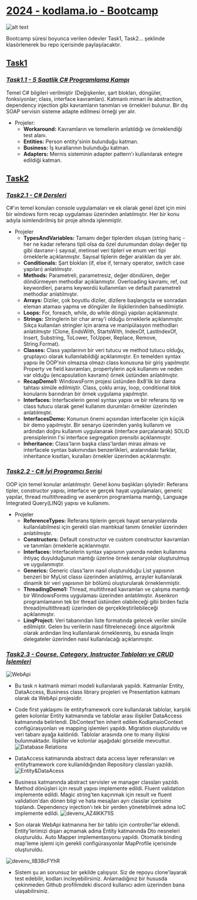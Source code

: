 # [2024 - kodlama.io - Bootcamp](https://www.kodlama.io/p/yazilim-gelistirici-yetistirme-kampi-2024-1)  
![alt text](https://process.fs.teachablecdn.com/ADNupMnWyR7kCWRvm76Laz/resize=width:705/https://cdn.filestackcontent.com/We86Zc3xQy6FUqhyBJJc)

Bootcamp süresi boyunca verilen ödevler Task1, Task2... şeklinde klasörlenerek bu repo içerisinde paylaşılacaktır. 
## [**Task1**](https://www.kodlama.io/courses/2440064/lectures/51846446)
### [*Task1.1 - 5 Saatlik C# Programlama Kampı*](https://www.youtube.com/watch?v=2EkMrrX9sYY&list=PLqG356ExoxZWfcrBP53Njxir4a-OgqRki&index=6)
Temel C# bilgileri verilmiştir (Değişkenler, şart blokları, döngüler, fonksiyonlar; class, interface kavramları).
Katmanlı mimari ile abstraction, dependency injection gibi kavramların tanımları ve örnekleri bulunur.
Bir dış SOAP servisin sisteme adapte edilmesi örneği yer alır.
- Projeler:
    - **Workaround:** Kavramların ve temellerin anlatıldığı ve örneklendiği test alanı.
    - **Entities:** Person entity'sinin bulunduğu katman.
    - **Business:** İş kurallarının bulunduğu katman.
    - **Adapters:** Mernis sisteminin adapter pattern'ı kullanılarak entegre edildiği katman.

## [**Task2**](https://www.kodlama.io/courses/2440064/lectures/52015232)
### [*Task2.1 - C# Dersleri*](https://www.youtube.com/watch?v=mPvUodG55yc&list=PLqG356ExoxZU5keiJwuHDpXqULLffwRYD&index=3)
C#'ın temel konuları console uygulamaları ve ek olarak genel özet için mini bir windows form recap uygulaması üzerinden anlatılmıştır. Her bir konu adıyla isimlendirilmiş bir proje altında işlenmiştir.
- Projeler
    - **TypesAndVariables:** Tamamı değer tiplerden oluşan (string hariç -her ne kadar referans tipli olsa da özel durumundan dolayı değer tip gibi davranır-) sayısal, metinsel veri tipleri ve enum veri tipi örneklerle açıklanmıştır. Sayısal tiplerin değer aralıkları da yer alır.
    - **Conditionals:** Şart blokları (if, else if, ternary operator, switch case yapıları) anlatılmıştır.
    - **Methods:** Parametreli, parametresiz, değer döndüren, değer döndürmeyen methodlar açıklanmıştır. Overloading kavramı, ref, out keywordleri, params keywordü kullanımları ve default parametreli methodlar anlatılmıştır.
    - **Arrays:** Diziler, çok boyutlu diziler, dizilere başlangıçta ve sonradan eleman ataması yapma ve döngüler ile ilişkilerinden bahsedilmiştir.
    - **Loops:** For, foreach, while, do while döngü yapıları açıklanmıştır.
    - **Strings:** Stringlerin bir char array'i olduğu örneklerle açıklanmıştır. Sıkça kullanılan stringler için arama ve manipülasyon methodları anlatılmıştır (Clone, EndsWith, StartsWith, IndexOf, LastIndexOf, Insert, Substring, ToLower, ToUpper, Replace, Remove, String.Format).
    - **Classes:** Class yapılarının bir veri tutucu ve method tutucu olduğu, gruplayıcı olarak kullanılabildiği açıklanmıştır. En temelden syntax yapısı ile OOP'nin olmazsa olmazı class konusuna bir giriş yapılmıştır. Property ve field kavramları, propertylerin açık kullanımı ve neden var olduğu (encapsulation kavramı) örnek üstünden anlatılmıştır.
    - **RecapDemo1:** WindowsForm projesi üstünden 8x8'lik bir dama tahtası simüle edilmiştir. Class, çoklu array, loop, conditional blok konularını barındıran bir örnek uygulama yapılmıştır.
    - **Interfaces:** Interfacelerin genel syntax yapısı ve bir referans tip ve class tutucu olarak genel kullanım durumları örnekler üzerinden anlatılmıştır.
    - **InterfacesDemo:** Konunun önemi açısından interfaceler için küçük bir demo yapılmıştır. Bir senaryo üzerinden yanlış kullanım ve ardından doğru kullanım uygulanarak (interface parçalanarak) SOLID prensiplerinin I'si interface segregation prensibi açıklanmıştır.
    - **Inheritance:** Class'ların başka class'lardan miras alması ve interfacele syntax bakımından benzerlikleri, aralarındaki farklar, inheritance kısıtları, kuralları örnekler üzerinden açıklanmıştır.
### [*Task2.2 - C# İyi Programcı Serisi*](https://www.youtube.com/watch?v=ruGBQ8BS_Co&list=PLqG356ExoxZXauNTWImDGmhSXEB7TBah-)
OOP için temel konular anlatılmıştır. Genel konu başlıkları şöyledir: Referans tipler, constructor yapısı, interface ve gerçek hayat uygulamaları, generic yapılar, thread multithreading ve asenkron programlama mantığı, Language Integrated Query(LINQ) yapısı ve kullanımı.
- Projeler
    - **ReferenceTypes:** Referans tiplerin gerçek hayat senaryolarında kullanılabilmesi için gerekli olan mantıksal tanımı örnekler üzerinden anlatılmıştır.
    - **Constructors:** Default constructor ve custom constructor kavramları ve tanımları örneklerle açıklanmıştır.
    - **Interfaces:** Interfacelerin syntax yapısının yanında neden kullanıma ihtiyaç duyulduğunun mantığı üzerine örnek senaryolar oluşturulmuş ve uygulanmıştır.
    - **Generics:** Generic class'ların nasıl oluşturulduğu List yapısının benzeri bir MyList classı üzerinden anlatılmış, arrayler kullanılarak dinamik bir veri yapısının bir bölümü oluşturularak örneklenmiştir. 
    - **ThreadingDemo1:** Thread, multithread kavramları ve çalışma mantığı bir WindowsForms uygulaması üzerinden anlatılmıştır. Asenkron programlamanın tek bir thread üstünden olabileceği gibi birden fazla thread(multithread) üzerinden de gerçekleştirilebileceği açıklanmıştır.
    - **LinqProject:** Veri tabanından liste formatında gelecek veriler simüle edilmiştir. Gelen bu verilerin nasıl filtreleneceği önce algoritmik olarak ardından linq kullanılarak örneklenmiş, bu esnada linqin delegateler üzerinden nasıl kullanılacağı açıklanmıştır.
### [*Task2.3 - Course, Category, Instructor Tabloları ve CRUD İşlemleri*](https://www.kodlama.io/courses/2440064/lectures/52015386)
![WebApi](https://github.com/cahitarslan/2024-kodlamaio-bootcamp/assets/96558672/d37988ef-5939-4f71-ba5c-47218e80b01e)

- Bu task n katmanlı mimari modeli kullanılarak yapıldı. Katmanlar Entity, DataAccess, Business class library projeleri ve Presentation katmanı olarak da WebApi projesidir.

- Code first yaklaşımı ile entityframework core kullanılarak tablolar, karşılık gelen kolonlar Entity katmanında ve tablolar arası ilişkiler DataAccess katmanında belirlendi. DbContext'ten inherit edilen KodlamaioContext configürasyonları ve mapping işlemleri yapıldı. Migration oluşturuldu ve veri tabanı ayağa kaldırıldı. Tablolar arasında one to many ilişkisi bulunmaktadır. İlişkiler ve kolonlar aşağıdaki görselde mevcuttur.
![Database Relations](https://github.com/cahitarslan/2024-kodlamaio-bootcamp/assets/96558672/e94b43c2-4750-4b9b-8e25-d0a07f5d1d49)

- DataAccess katmanında  abstract data access layer referansları ve entityframework core kullanıldığından Repository classları yazıldı.
![Entity&DataAcess](https://github.com/cahitarslan/2024-kodlamaio-bootcamp/assets/96558672/999e4c14-3549-417a-82df-451847e7b824)

- Business katmanında abstract servisler ve manager classları yazıldı. Method dönüşleri için result yapısı implemente edildi. Fluent validation implemente edildi. Magic string'ten kaçınmak için result ve fluent validation'dan dönen bilgi ve hata mesajları ayrı classlar içerisine toplandı. Dependency injection'ı tek bir yerden yönetebilmek adına IoC implemente edildi. 
![devenv_AZ4lKK71lS](https://github.com/cahitarslan/2024-kodlamaio-bootcamp/assets/96558672/933b4115-9a74-4062-ae27-d270413d4073)

- Son olarak WebApi katmanına her bir tablo için controller'lar eklendi. Entity'lerimizi dışarı açmamak adına Entity katmanında Dto nesneleri oluşturuldu. Auto Mapper implementasyonu yapıldı.  Otomatik binding map'leme işlemi için gerekli configürasyonlar MapProfile içerisinde oluşturuldu.


![devenv_llB38cFYhR](https://github.com/cahitarslan/2024-kodlamaio-bootcamp/assets/96558672/0b619b61-8d64-4c6d-a1af-6f5cfd76c2f4)

- Sistem şu an sorunsuz bir şekilde çalışıyor. Siz de repoyu clone'layarak test edebilir, kodları incleyebilirsiniz. Anlamadığınız bir hususda çekinmeden Github profilimdeki discord kullanıcı adım üzerinden bana ulaşabilirsiniz.

